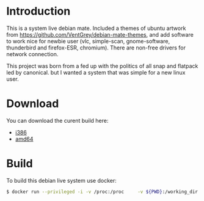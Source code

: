 # Introduction

This is a system live debian mate. Included a themes of ubuntu artwork from https://github.com/VentGrey/debian-mate-themes, and add software to work nice for newbie user (vlc, simple-scan, gnome-software, thunderbird and firefox-ESR, chromium). There are non-free drivers for network connection.

This project was born from a fed up with the politics of all snap and flatpack led by canonical. but I wanted a system that was simple for a new linux user.
# Download

You can download the curent build here:
- [i386](https://ricochets-figeac.fr/iso/i386/live-image-i386.hybrid.iso)
- [amd64](https://ricochets-figeac.fr/iso/amd64/live-image-amd64.hybrid.iso)

# Build

To build this debian live system use docker:

```bash
$ docker run --privileged -i -v /proc:/proc     -v ${PWD}:/working_dir     -w /working_dir     debian:latest     /bin/bash build.sh
```
